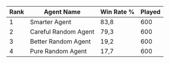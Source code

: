 | Rank | Agent Name | Win Rate % | Played |
|------|------------|----------|--------|
| 1 | Smarter Agent | 83,8 | 600 |
| 2 | Careful Random Agent | 79,3 | 600 |
| 3 | Better Random Agent | 19,2 | 600 |
| 4 | Pure Random Agent | 17,7 | 600 |